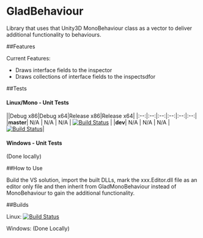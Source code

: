 # GladBehaviour
Library that uses that Unity3D MonoBehaviour class as a vector to deliver additional functionality to behaviours.

##Features

Current Features:
* Draws interface fields to the inspector
* Draws collections of interface fields to the inspectsdfor

##Tests

#### Linux/Mono - Unit Tests
||Debug x86|Debug x64|Release x86|Release x64|
|:--:|:--:|:--:|:--:|:--:|:--:|
|**master**| N/A | N/A | N/A | [![Build Status](https://travis-ci.org/HelloKitty/GladBehaviour.svg?branch=master)](https://travis-ci.org/HelloKitty/GladBehaviour) |
|**dev**| N/A | N/A | N/A | [![Build Status](https://travis-ci.org/HelloKitty/GladBehaviour.svg?branch=dev)](https://travis-ci.org/HelloKitty/GladBehaviour)|

#### Windows - Unit Tests

(Done locally)

##How to Use

Build the VS solution, import the built DLLs, mark the xxx.Editor.dll file as an editor only file and then inherit from GladMonoBehaviour instead of MonoBehaviour to gain the additional functionality.

##Builds

Linux: [![Build Status](https://travis-ci.org/HelloKitty/GladBehaviour.svg?branch=master)](https://travis-ci.org/HelloKitty/GladBehaviour)

Windows: (Done Locally)
